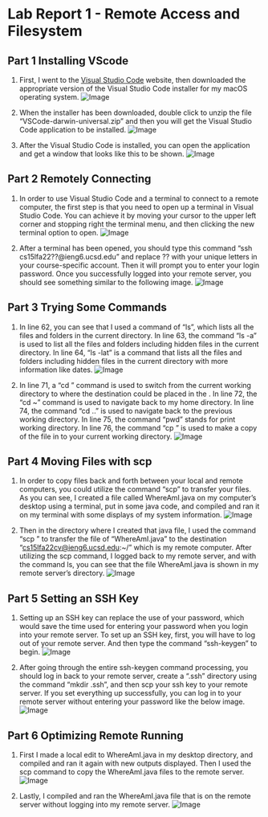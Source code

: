 # Lab Report 1 - Remote Access and Filesystem

## Part 1 Installing VScode
1. First, I went to the [Visual Studio Code](https://code.visualstudio.com) website, then downloaded the appropriate version of the Visual Studio Code installer for my macOS operating system.
![Image](lab%20report%201%201.1.png)

2. When the installer has been downloaded, double click to unzip the file “VSCode-darwin-universal.zip” and then you will get the Visual Studio Code application to be installed.
![Image](lab%20report%201%201.2.png)

3. After the Visual Studio Code is installed, you can open the application and get a window that looks like this to be shown.
![Image](lab%20report%201%201.3.png)

## Part 2 Remotely Connecting
1. In order to use Visual Studio Code and a terminal to connect to a remote computer, the first step is that you need to open up a terminal in Visual Studio Code. You can achieve it by moving your cursor to the upper left corner and stopping right the terminal menu, and then clicking the new terminal option to open.
![Image](lab%20report%201%202.1.png)

2. After a terminal has been opened, you should type this command “ssh cs15lfa22??@ieng6.ucsd.edu” and replace ?? with your unique letters in your course-specific account. Then it will prompt you to enter your login password. Once you successfully logged into your remote server, you should see something similar to the following image.
![Image](lab%20report%201%202.2.png)

## Part 3 Trying Some Commands
1. In line 62, you can see that I used a command of “ls”, which lists all the files and folders in the current directory. In line 63, the command “ls -a” is used to list all the files and folders including hidden files in the current directory. In line 64, “ls -lat” is a command that lists all the files and folders including hidden files in the current directory with more information like dates.
![Image](lab%20report%201%203.1.png)

2. In line 71, a “cd <path>” command is used to switch from the current working directory to where the destination could be placed in the <path>. In line 72, the “cd ~” command is used to navigate back to my home directory. In line 74, the command “cd ..” is used to navigate back to the previous working directory. In line 75, the command “pwd” stands for print working directory. In line 76, the command “cp <path>” is used to make a copy of the file in <path> to your current working directory.
![Image](lab%20report%201%203.2.png)

## Part 4 Moving Files with scp
1. In order to copy files back and forth between your local and remote computers, you could utilize the command “scp” to transfer your files. As you can see, I created a file called WhereAmI.java on my computer’s desktop using a terminal, put in some java code, and compiled and ran it on my terminal with some displays of my system information.
![Image](lab%20report%201%204.1.png)

2. Then in the directory where I created that java file, I used the command “scp <file> <destination>” to transfer the file of “WhereAmI.java” to the destination “cs15lfa22cv@ieng6.ucsd.edu:~/” which is my remote computer. After utilizing the scp command, I logged back to my remote server, and with the command ls, you can see that the file WhereAmI.java is shown in my remote server’s directory.
![Image](lab%20report%201%204.2.png)

## Part 5 Setting an SSH Key
1. Setting up an SSH key can replace the use of your password, which would save the time used for entering your password when you login into your remote server. To set up an SSH key, first, you will have to log out of your remote server. And then type the command “ssh-keygen” to begin.
![Image](lab%20report%201%205.1.png)

2. After going through the entire ssh-keygen command processing, you should log in back to your remote server, create a “.ssh” directory using the command “mkdir .ssh”, and then scp your ssh key to your remote server. If you set everything up successfully, you can log in to your remote server without entering your password like the below image.
![Image](lab%20report%201%205.2.png)

## Part 6 Optimizing Remote Running
1. First I made a local edit to WhereAmI.java in my desktop directory, and compiled and ran it again with new outputs displayed. Then I used the scp command to copy the WhereAmI.java files to the remote server.
![Image](lab%20report%201%206.1.png)

2. Lastly, I compiled and ran the WhereAmI.java file that is on the remote server without logging into my remote server.
![Image](lab%20report%201%206.2.png)
